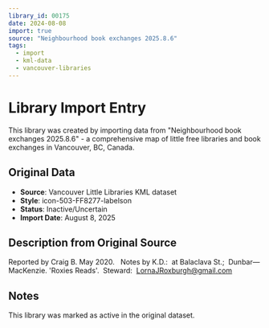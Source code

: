 ```yaml
---
library_id: 00175
date: 2024-08-08
import: true
source: "Neighbourhood book exchanges 2025.8.6"
tags:
  - import
  - kml-data
  - vancouver-libraries
---
```


# Library Import Entry

This library was created by importing data from "Neighbourhood book exchanges 2025.8.6" - a comprehensive map of little free libraries and book exchanges in Vancouver, BC, Canada.

## Original Data

- **Source**: Vancouver Little Libraries KML dataset
- **Style**: icon-503-FF8277-labelson
- **Status**: Inactive/Uncertain
- **Import Date**: August 8, 2025

## Description from Original Source

Reported by Craig B. May 2020.  
Notes by K.D.:  at Balaclava St.; 
Dunbar—MacKenzie.
'Roxies Reads'.  Steward:  LornaJRoxburgh@gmail.com



## Notes

This library was marked as active in the original dataset.
